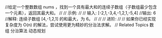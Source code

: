 //给定一个整数数组 nums ，找到一个具有最大和的连续子数组（子数组最少包含一个元素），返回其最大和。 
//
// 示例: 
//
// 输入: [-2,1,-3,4,-1,2,1,-5,4]
//输出: 6
//解释: 连续子数组 [4,-1,2,1] 的和最大，为 6。
// 
//
// 进阶: 
//
// 如果你已经实现复杂度为 O(n) 的解法，尝试使用更为精妙的分治法求解。 
// Related Topics 数组 分治算法 动态规划